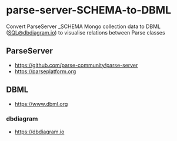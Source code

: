 # parse-server-SCHEMA-to-DBML
Convert ParseServer _SCHEMA Mongo collection data to DBML (SQL@dbdiagram.io) to visualise relations between Parse classes

## ParseServer

- https://github.com/parse-community/parse-server
- https://parseplatform.org

## DBML

- https://www.dbml.org

### dbdiagram

- https://dbdiagram.io
